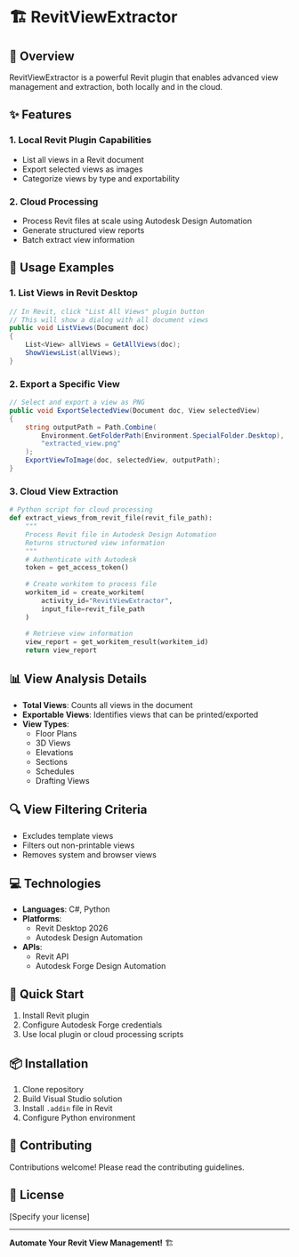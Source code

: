 # 🏗️ RevitViewExtractor

## 🚀 Overview

RevitViewExtractor is a powerful Revit plugin that enables advanced view management and extraction, both locally and in the cloud.

## ✨ Features

### 1. Local Revit Plugin Capabilities
- List all views in a Revit document
- Export selected views as images
- Categorize views by type and exportability

### 2. Cloud Processing
- Process Revit files at scale using Autodesk Design Automation
- Generate structured view reports
- Batch extract view information

## 🔧 Usage Examples

### 1. List Views in Revit Desktop
```csharp
// In Revit, click "List All Views" plugin button
// This will show a dialog with all document views
public void ListViews(Document doc)
{
    List<View> allViews = GetAllViews(doc);
    ShowViewsList(allViews);
}
```

### 2. Export a Specific View
```csharp
// Select and export a view as PNG
public void ExportSelectedView(Document doc, View selectedView)
{
    string outputPath = Path.Combine(
        Environment.GetFolderPath(Environment.SpecialFolder.Desktop), 
        "extracted_view.png"
    );
    ExportViewToImage(doc, selectedView, outputPath);
}
```

### 3. Cloud View Extraction
```python
# Python script for cloud processing
def extract_views_from_revit_file(revit_file_path):
    """
    Process Revit file in Autodesk Design Automation
    Returns structured view information
    """
    # Authenticate with Autodesk
    token = get_access_token()
    
    # Create workitem to process file
    workitem_id = create_workitem(
        activity_id="RevitViewExtractor",
        input_file=revit_file_path
    )
    
    # Retrieve view information
    view_report = get_workitem_result(workitem_id)
    return view_report
```

## 📊 View Analysis Details

- **Total Views**: Counts all views in the document
- **Exportable Views**: Identifies views that can be printed/exported
- **View Types**: 
  - Floor Plans
  - 3D Views
  - Elevations
  - Sections
  - Schedules
  - Drafting Views

## 🔍 View Filtering Criteria
- Excludes template views
- Filters out non-printable views
- Removes system and browser views

## 💻 Technologies

- **Languages**: C#, Python
- **Platforms**: 
  - Revit Desktop 2026
  - Autodesk Design Automation
- **APIs**: 
  - Revit API
  - Autodesk Forge Design Automation

## 🚀 Quick Start

1. Install Revit plugin
2. Configure Autodesk Forge credentials
3. Use local plugin or cloud processing scripts

## 📦 Installation

1. Clone repository
2. Build Visual Studio solution
3. Install `.addin` file in Revit
4. Configure Python environment

## 🤝 Contributing

Contributions welcome! Please read the contributing guidelines.

## 📄 License

[Specify your license]

---

**Automate Your Revit View Management!** 🏗️
